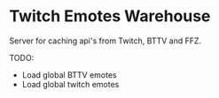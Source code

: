 # Twitch Emotes Warehouse

Server for caching api's from Twitch, BTTV and FFZ.

TODO:

- Load global BTTV emotes
- Load global twitch emotes